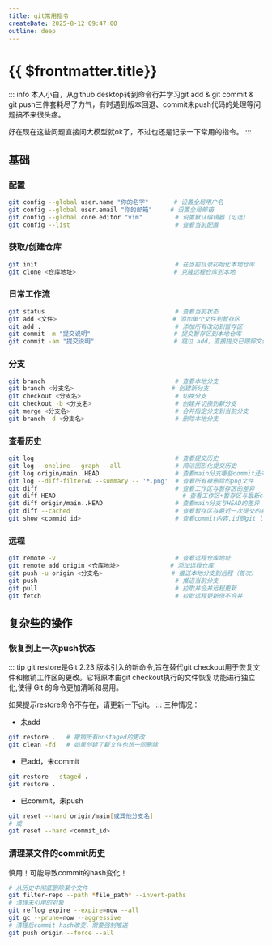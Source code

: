 ```yaml
---
title: git常用指令
createDate: 2025-8-12 09:47:00
outline: deep
---
```


# {{ $frontmatter.title}}

::: info
本人小白，从github desktop转到命令行并学习git add & git commit & git push三件套耗尽了力气，有时遇到版本回退、commit未push代码的处理等问题搞不来很头疼。

好在现在这些问题直接问大模型就ok了，不过也还是记录一下常用的指令。
:::

## 基础

### 配置

```zsh
git config --global user.name "你的名字"       # 设置全局用户名
git config --global user.email "你的邮箱"     # 设置全局邮箱
git config --global core.editor "vim"         # 设置默认编辑器（可选）
git config --list                             # 查看当前配置
```

### 获取/创建仓库

```zsh
git init                                      # 在当前目录初始化本地仓库
git clone <仓库地址>                           # 克隆远程仓库到本地
```

### 日常工作流

```zsh
git status                                    # 查看当前状态
git add <文件>                                # 添加单个文件到暂存区
git add .                                     # 添加所有改动到暂存区
git commit -m "提交说明"                       # 提交暂存区到本地仓库
git commit -am "提交说明"                      # 跳过 add，直接提交已跟踪文件
```

### 分支

```zsh
git branch                                    # 查看本地分支
git branch <分支名>                           # 创建新分支
git checkout <分支名>                          # 切换分支
git checkout -b <分支名>                       # 创建并切换到新分支
git merge <分支名>                             # 合并指定分支到当前分支
git branch -d <分支名>                         # 删除本地分支
```

### 查看历史

```zsh
git log                                       # 查看提交历史
git log --oneline --graph --all               # 简洁图形化提交历史
git log origin/main..HEAD                     # 查看main分支哪些commit还未push
git log --diff-filter=D --summary -- '*.png'  # 查看所有被删除的png文件
git diff                                      # 查看工作区与暂存区的差异
git diff HEAD                                   # 查看工作区+暂存区与最新commit的差异
git diff origin/main..HEAD                    # 查看main分支与HEAD的差异
git diff --cached                             # 查看暂存区与最近一次提交的差异
git show <commid id>                          # 查看commit内容,id即git log中的哈希值
```

### 远程

```zsh
git remote -v                                 # 查看远程仓库地址
git remote add origin <仓库地址>              # 添加远程仓库
git push -u origin <分支名>                   # 推送本地分支到远程（首次）
git push                                      # 推送当前分支
git pull                                      # 拉取并合并远程更新
git fetch                                     # 拉取远程更新但不合并
```

## 复杂些的操作

### 恢复到上一次push状态

::: tip
git restore是Git 2.23 版本引入的新命令,旨在替代git checkout用于恢复文件和撤销工作区的更改。它将原本由git checkout执行的文件恢复功能进行独立化,使得 Git 的命令更加清晰和易用。

如果提示restore命令不存在，请更新一下git。
:::
三种情况：

- 未add

```zsh
git restore .   # 撤销所有unstaged的更改
git clean -fd   # 如果创建了新文件也想一同删除
```

- 已add，未commit

```zsh
git restore --staged .
git restore .
```

- 已commit，未push

```zsh
git reset --hard origin/main[或其他分支名]
# 或
git reset --hard <commit_id>
```

### 清理某文件的commit历史

慎用！可能导致commit的hash变化！

```zsh
# 从历史中彻底删除某个文件
git filter-repo --path *file_path* --invert-paths
# 清理未引用的对象
git reflog expire --expire=now --all
git gc --prune=now --aggressive
# 清理后commit hash改变，需要强制推送
git push origin --force --all
```

